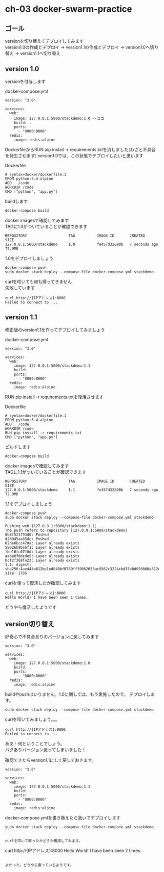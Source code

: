 # ch-03 docker-swarm-practice

## ゴール
versionを切り替えてデプロイしてみます  
version1.0の作成とデプロイ -> version1.1の作成とデプロイ -> version1.0ヘ切り替え -> version1.1ヘ切り替え  
  
## version 1.0

versionを付与します

docker-compose.yml
```
version: "3.0"

services:
  web:
    image: 127.0.0.1:5000/stackdemo:1.0 <-ココ
    build: .
    ports:
      - "8000:8000"
  redis:
    image: redis:alpine
```
DockerfileからRUN pip install -r requirements.txtを消しました(わざと不具合を発生させます)
version1.0では、この状態でデプロイしたいと思います

Dockerfile
```
# syntax=docker/dockerfile:1
FROM python:3.4-alpine
ADD . /code
WORKDIR /code
CMD ["python", "app.py"]

```

buildします
```
docker-compose build
```
  
docker imagesで確認してみます  
TAGに1.0がついていることが確認できます

```
REPOSITORY                   TAG          IMAGE ID       CREATED              SIZE
127.0.0.1:5000/stackdemo     1.0          fe457d32690b   7 seconds ago   72.9MB
```

1.0をデプロイしましょう

```
docker-compose push
sudo docker stack deploy --compose-file docker-compose.yml stackdemo
```

curlを叩いても何も帰ってきません  
失敗しています

```
curl http://{IPアドレス}:8000
Failed to connect to ...
```

## version 1.1

修正版のversion1.1を作ってデプロイしてみましょう

docker-compose.yml
```
version: "3.0"

services:
  web:
    image: 127.0.0.1:5000/stackdemo:1.1
    build: .
    ports:
      - "8000:8000"
  redis:
    image: redis:alpine
```

RUN pip install -r requirements.txtを復活させます

Dockerfile
```
# syntax=docker/dockerfile:1
FROM python:3.4-alpine
ADD . /code
WORKDIR /code
RUN pip install -r requirements.txt
CMD ["python", "app.py"]
```

ビルドします
```
docker-compose build
```

docker imagesで確認してみます  
TAGに1.1がついていることが確認できます

```
REPOSITORY                   TAG          IMAGE ID       CREATED              SIZE
127.0.0.1:5000/stackdemo     1.1          fe457d32690b   7 seconds ago   72.9MB
```

1.1をデプロイしましょう

```
docker-compose push
sudo docker stack deploy --compose-file docker-compose.yml stackdemo
```

```
Pushing web (127.0.0.1:5000/stackdemo:1.1)...
The push refers to repository [127.0.0.1:5000/stackdemo]
0b8f521793d0: Pushed
d28945aa85dc: Pushed
62de8bcc470a: Layer already exists
58026b9b6bf1: Layer already exists
fbe16fc07f0d: Layer already exists
aabe8fddede5: Layer already exists
bcf2f368fe23: Layer already exists
1.1: digest: sha256:4ae444e612be1ed848bf0789ff39062653ac9562c3224cbd37e8d093866a312e size: 1786
```

curlを使って復活したか確認してみます

```
curl http://{IPアドレス}:8000
Hello World! I have been seen 1 times.
```

どうやら復活したようです


## version切り替え

好奇心で不具合ありのバージョンに戻してみます


```
version: "3.0"

services:
  web:
    image: 127.0.0.1:5000/stackdemo:1.0
    build: .
    ports:
      - "8000:8000"
  redis:
    image: redis:alpine
```

buildやpushはいりません。1.0に関しては、もう実施したので。
デプロイします。

```
sudo docker stack deploy --compose-file docker-compose.yml stackdemo
```


curlを叩いてみましょう。。。  

```
curl http://{IPアドレス}:8000
Failed to connect to ...
```

ああ！何ということでしょう。  
バグありバージョン戻ってしまいました！

確認できたらversion1.1にして戻しておきます。

```
version: "3.0"

services:
  web:
    image: 127.0.0.1:5000/stackdemo:1.1
    build: .
    ports:
      - "8000:8000"
  redis:
    image: redis:alpine
```

docker-compose.ymlを書き換えたら急いでデプロイします
```
sudo docker stack deploy --compose-file docker-compose.yml stackdemo
``

curlを叩いて直ったかどうか確認してみます。
```
curl http://{IPアドレス}:8000
Hello World! I have been seen 2 times.
```

よかった。どうやら直っているようです。  